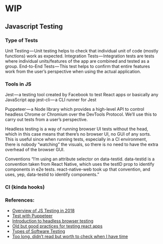 # WIP

## Javascript Testing

### Type of Tests
Unit Testing — Unit testing helps to check that individual unit of code (mostly functions) work as expected.
Integration Tests — Integration tests are tests where individual units/features of the app are combined and tested as a group.
End-to-End Tests — This test helps to confirm that entire features work from the user’s perspective when using the actual application.

### Tools in JS
Jest — a testing tool created by Facebook to test React apps or basically any JavaScript app
jest-cli — a CLI runner for Jest

Puppeteer — a Node library which provides a high-level API to control headless Chrome or Chromium over the DevTools Protocol. We’ll use this to carry out tests from a user’s perspective.

Headless testing is a way of running browser UI tests without the head, which in this case means that there’s no browser UI, no GUI of any sorts. This is useful since when running tests, especially in a CI environment, there is nobody “watching” the visuals, so there is no need to have the extra overhead of the browser GUI.

Conventions
“I’m using an attribute selector on data-testid. data-testid is a convention taken from React Native, which uses the testID prop to identify components in e2e tests. react-native-web took up that convention, and uses, yep, data-testid to identify components.”

### CI (kinda hooks)


### References:
- [Overview of JS Testing in 2018](https://medium.com/welldone-software/an-overview-of-javascript-testing-in-2018-f68950900bc3)
- [Test with Puppeteer](https://blog.logrocket.com/end-to-end-testing-react-apps-with-puppeteer-and-jest-ce2f414b4fd7)
- [Introduction to headless browser testing](https://blog.logrocket.com/introduction-to-headless-browser-testing-44b82310b27c)
- [Old but good practices for testing react apps](https://medium.com/@TuckerConnelly/good-practices-for-testing-react-apps-3a64154fa3b1)
- [Types of Software Testing](https://www.softwaretestinghelp.com/types-of-software-testing/)
- [Too long, didn’t read but worth to check when I have time](https://hacks.mozilla.org/2018/04/testing-strategies-for-react-and-redux/)
